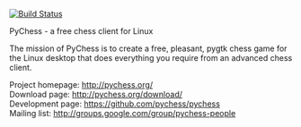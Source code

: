 [![Build Status](https://drone.io/github.com/pychess/pychess/status.png)](https://drone.io/github.com/pychess/pychess/latest)

PyChess - a free chess client for Linux

The mission of PyChess is to create a free, pleasant, pygtk chess game for the
Linux desktop that does everything you require from an advanced chess client.

Project homepage: http://pychess.org/  
Download page: http://pychess.org/download/  
Development page: https://github.com/pychess/pychess  
Mailing list: http://groups.google.com/group/pychess-people  
